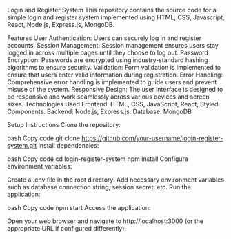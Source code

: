 
Login and Register System
This repository contains the source code for a simple login and register system implemented using HTML, CSS, Javascript, React, Node.js, Express.js, MongoDB.

Features
User Authentication: Users can securely log in and register accounts.
Session Management: Session management ensures users stay logged in across multiple pages until they choose to log out.
Password Encryption: Passwords are encrypted using industry-standard hashing algorithms to ensure security.
Validation: Form validation is implemented to ensure that users enter valid information during registration.
Error Handling: Comprehensive error handling is implemented to guide users and prevent misuse of the system.
Responsive Design: The user interface is designed to be responsive and work seamlessly across various devices and screen sizes.
Technologies Used
Frontend: HTML, CSS, JavaScript, React, Styled Components.
Backend: Node.js, Express.js.
Database: MongoDB

Setup Instructions
Clone the repository:

bash
Copy code
git clone https://github.com/your-username/login-register-system.git
Install dependencies:

bash
Copy code
cd login-register-system
npm install
Configure environment variables:

Create a .env file in the root directory.
Add necessary environment variables such as database connection string, session secret, etc.
Run the application:

bash
Copy code
npm start
Access the application:

Open your web browser and navigate to http://localhost:3000 (or the appropriate URL if configured differently).

